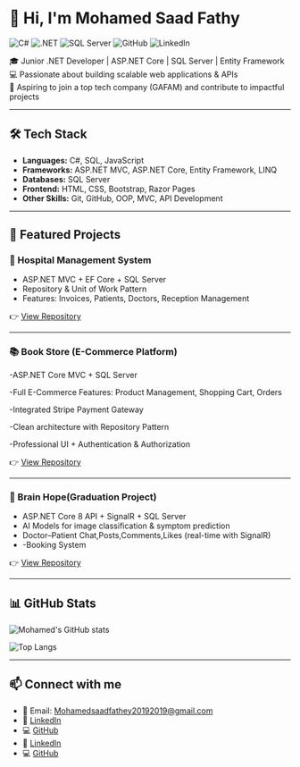 # 👋 Hi, I'm Mohamed Saad Fathy

![C#](https://img.shields.io/badge/C%23-239120?style=for-the-badge&logo=c-sharp&logoColor=white)
![.NET](https://img.shields.io/badge/.NET-512BD4?style=for-the-badge&logo=dotnet&logoColor=white)
![SQL Server](https://img.shields.io/badge/SQL%20Server-CC2927?style=for-the-badge&logo=microsoft-sql-server&logoColor=white)
![GitHub](https://img.shields.io/badge/GitHub-100000?style=for-the-badge&logo=github&logoColor=white)
![LinkedIn](https://img.shields.io/badge/LinkedIn-0A66C2?style=for-the-badge&logo=linkedin&logoColor=white)

🎓 Junior .NET Developer | ASP.NET Core | SQL Server | Entity Framework  
💻 Passionate about building scalable web applications & APIs  
🚀 Aspiring to join a top tech company (GAFAM) and contribute to impactful projects  

---

## 🛠️ Tech Stack
- **Languages:** C#, SQL, JavaScript  
- **Frameworks:** ASP.NET MVC, ASP.NET Core, Entity Framework, LINQ  
- **Databases:** SQL Server  
- **Frontend:** HTML, CSS, Bootstrap, Razor Pages  
- **Other Skills:** Git, GitHub, OOP, MVC, API Development  

---

## 📂 Featured Projects

### 🏥 Hospital Management System
- ASP.NET MVC + EF Core + SQL Server  
- Repository & Unit of Work Pattern  
- Features: Invoices, Patients, Doctors, Reception Management  

👉 [View Repository](https://github.com/mustafalabib1/HMS_project.git)

---

### 📚 Book Store (E-Commerce Platform)

-ASP.NET Core MVC + SQL Server

-Full E-Commerce Features: Product Management, Shopping Cart, Orders

-Integrated Stripe Payment Gateway

-Clean architecture with Repository Pattern

-Professional UI + Authentication & Authorization

👉 [View Repository](https://github.com/MohamedHawy14/Store_MVC.git)

---

### 🧠 Brain Hope(Graduation Project)
- ASP.NET Core 8 API + SignalR + SQL Server  
- AI Models for image classification & symptom prediction  
- Doctor–Patient Chat,Posts,Comments,Likes (real-time with SignalR)
- -Booking System  


👉 [View Repository](https://github.com/MohamedHawy14/Brain-Hope.git)

---

## 📊 GitHub Stats
![Mohamed's GitHub stats](https://github-readme-stats.vercel.app/api?username=MohamedHawy14&show_icons=true&theme=tokyonight)

![Top Langs](https://github-readme-stats.vercel.app/api/top-langs/?username=MohamedHawy14&layout=compact&theme=tokyonight)

---

## 📫 Connect with me
- 📧 Email: Mohamedsaadfathey20192019@gmail.com  
- 💼 [LinkedIn](https://www.linkedin.com/in/mohamed-saad-bb0119242)  
- 💻 [GitHub](https://github.com/MohamedHawy14)
- 💼 [LinkedIn](https://www.linkedin.com/in/mohamed-saad-bb0119242)  
- 💻 [GitHub](https://github.com/MohamedHawy14)
